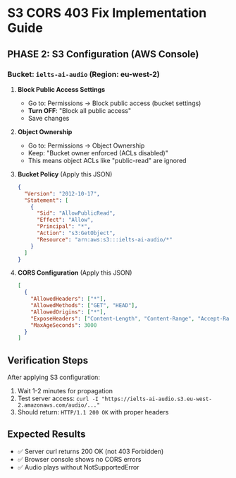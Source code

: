 # S3 CORS 403 Fix Implementation Guide

## PHASE 2: S3 Configuration (AWS Console)

### Bucket: `ielts-ai-audio` (Region: eu-west-2)

1. **Block Public Access Settings**
   - Go to: Permissions → Block public access (bucket settings)
   - **Turn OFF**: "Block all public access"
   - Save changes

2. **Object Ownership**
   - Go to: Permissions → Object Ownership
   - Keep: "Bucket owner enforced (ACLs disabled)" 
   - This means object ACLs like "public-read" are ignored

3. **Bucket Policy** (Apply this JSON)
   ```json
   {
     "Version": "2012-10-17",
     "Statement": [
       {
         "Sid": "AllowPublicRead",
         "Effect": "Allow",
         "Principal": "*",
         "Action": "s3:GetObject",
         "Resource": "arn:aws:s3:::ielts-ai-audio/*"
       }
     ]
   }
   ```

4. **CORS Configuration** (Apply this JSON)
   ```json
   [
     {
       "AllowedHeaders": ["*"],
       "AllowedMethods": ["GET", "HEAD"],
       "AllowedOrigins": ["*"],
       "ExposeHeaders": ["Content-Length", "Content-Range", "Accept-Ranges", "Content-Type"],
       "MaxAgeSeconds": 3000
     }
   ]
   ```

## Verification Steps

After applying S3 configuration:
1. Wait 1-2 minutes for propagation
2. Test server access: `curl -I "https://ielts-ai-audio.s3.eu-west-2.amazonaws.com/audio/..."`
3. Should return: `HTTP/1.1 200 OK` with proper headers

## Expected Results
- ✅ Server curl returns 200 OK (not 403 Forbidden)
- ✅ Browser console shows no CORS errors
- ✅ Audio plays without NotSupportedError